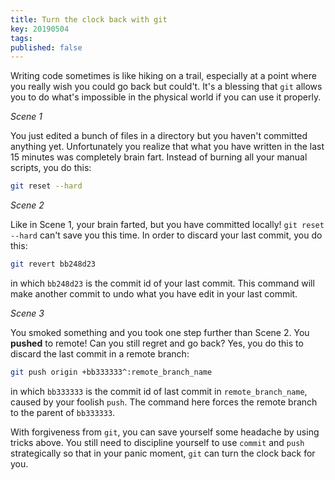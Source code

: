 ```yaml
---
title: Turn the clock back with git 
key: 20190504
tags: 
published: false
---
```


Writing code sometimes is like hiking on a trail, especially at a point where you really wish you could go back but could't. 
It's a blessing that `git` allows you to do what's impossible in the physical world if you can use it properly. 


_Scene 1_

You just edited a bunch of files in a directory but you haven't committed anything yet. Unfortunately you realize that what you 
have written in the last 15 minutes was completely brain fart. Instead of burning all your manual scripts, you do this: 
```bash
git reset --hard
```     

_Scene 2_

Like in Scene 1, your brain farted, but you have committed locally! `git reset --hard` can't save you this time. 
In order to discard your last commit, you do this: 
```bash
git revert bb248d23
``` 
in which `bb248d23` is the commit id of your last commit. This command will make another commit to undo what you have edit 
in your last commit. 


_Scene 3_

You smoked something and you took one step further than Scene 2. You **pushed** to remote! Can you still regret and go back?
Yes, you do this to discard the last commit in a remote branch:
```bash
git push origin +bb333333^:remote_branch_name
``` 
in which `bb333333` is the commit id of last commit in `remote_branch_name`, caused by your foolish `push`. The command here 
forces the remote branch to the parent of `bb333333`. 

With forgiveness from `git`, you can save yourself some headache by using tricks above. You still need to discipline 
yourself to use `commit` and `push` strategically so that in your panic moment, `git` can turn the clock back for you.
